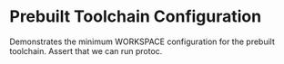 # Prebuilt Toolchain Configuration

Demonstrates the minimum WORKSPACE configuration for the prebuilt toolchain.
Assert that we can run protoc.